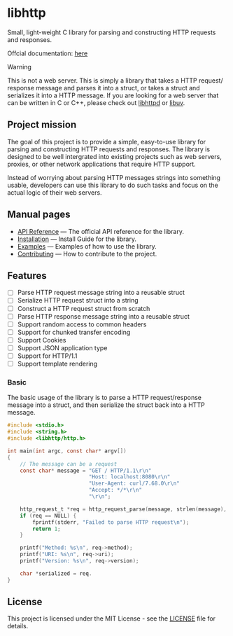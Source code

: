 # libhttp

Small, light-weight C library for parsing and constructing HTTP requests and
responses.

Offcial documentation: [here]()

> [!WARNING]  
> This is not a web server. This is simply a library that takes a HTTP request/
> response message and parses it into a struct, or takes a struct and serializes
> it into a HTTP message. If you are looking for a web server that can be
> written in C or C++, please check out
> [libhttpd](https://github.com/lammertb/libhttp) or
> [libuv](https://github.com/libuv/libuv).

## Project mission

The goal of this project is to provide a simple, easy-to-use library for
parsing and constructing HTTP requests and responses. The library is designed to
be well intergrated into existing projects such as web servers, proxies, or
other network applications that require HTTP support.

Instead of worrying about parsing HTTP messages strings into something usable,
developers can use this library to do such tasks and focus on the actual logic
of their web servers.

## Manual pages

- [API Reference]() &mdash; The official API reference for the library.
- [Installation]() &mdash; Install Guide for the library.
- [Examples]() &mdash; Examples of how to use the library.
- [Contributing]() &mdash; How to contribute to the project.

## Features

- [ ] Parse HTTP request message string into a reusable struct
- [ ] Serialize HTTP request struct into a string
- [ ] Construct a HTTP request struct from scratch
- [ ] Parse HTTP response message string into a reusable struct
- [ ] Support random access to common headers
- [ ] Support for chunked transfer encoding
- [ ] Support Cookies
- [ ] Support JSON application type
- [ ] Support for HTTP/1.1
- [ ] Support template rendering

### Basic

The basic usage of the library is to parse a HTTP request/response message into a struct, and then serialize the struct back into a HTTP message.

```c
#include <stdio.h>
#include <string.h>
#include <libhttp/http.h>

int main(int argc, const char* argv[])
{
    // The message can be a request 
    const char* message = "GET / HTTP/1.1\r\n"
                          "Host: localhost:8080\r\n"
                          "User-Agent: curl/7.68.0\r\n"
                          "Accept: */*\r\n"
                          "\r\n";

    http_request_t *req = http_request_parse(message, strlen(message), HTTP_HDR_LIST);
    if (req == NULL) {
        fprintf(stderr, "Failed to parse HTTP request\n");
        return 1;
    }

    printf("Method: %s\n", req->method);
    printf("URI: %s\n", req->uri);
    printf("Version: %s\n", req->version);

    char *serialized = req.
}
```

## License

This project is licensed under the MIT License - see the [LICENSE](https://github.com/richardnguyen99/libhttp/blob/main/LICENSE) file for details.
